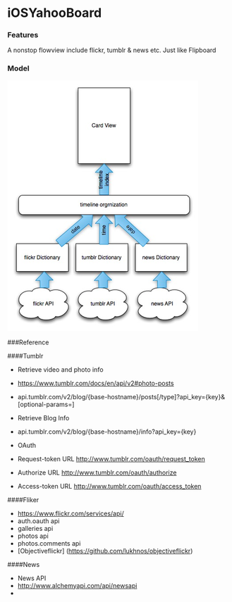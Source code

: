 # iOSYahooBoard

### Features
A nonstop flowview include flickr, tumblr & news etc. Just like Flipboard

### Model
![Video Walkthrough](model.jpg)

###Reference

####Tumblr
- Retrieve  video and photo info
- https://www.tumblr.com/docs/en/api/v2#photo-posts
- api.tumblr.com/v2/blog/{base-hostname}/posts[/type]?api_key={key}&[optional-params=]

- Retrieve Blog Info
- api.tumblr.com/v2/blog/{base-hostname}/info?api_key={key}

- OAuth
- Request-token URL   http://www.tumblr.com/oauth/request_token
- Authorize URL   http://www.tumblr.com/oauth/authorize
- Access-token URL    http://www.tumblr.com/oauth/access_token

####Fliker 

- https://www.flickr.com/services/api/
- auth.oauth api
- galleries api
- photos api
- photos.comments api
- [Objectiveflickr] (https://github.com/lukhnos/objectiveflickr)


####News
- News API
- http://www.alchemyapi.com/api/newsapi
- 
